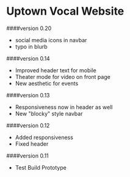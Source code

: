 Uptown Vocal Website
====================

####version 0.20
* social media icons in navbar
* typo in blurb

####version 0.14
* Improved header text for mobile
* Theater mode for video on front page
* New aesthetic for events

####version 0.13
* Responsiveness now in header as well
* New "blocky" style navbar

####version 0.12
* Added responsiveness
* Fixed header

####version 0.11
* Test Build Prototype
